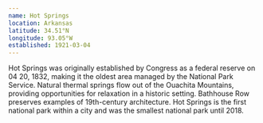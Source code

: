 ```yaml
---
name: Hot Springs
location: Arkansas
latitude: 34.51°N
longitude: 93.05°W
established: 1921-03-04
---
```


Hot Springs was originally established by Congress as a federal reserve on 04 20, 1832, making it the oldest area managed by the National Park Service. Natural thermal springs flow out of the Ouachita Mountains, providing opportunities for relaxation in a historic setting. Bathhouse Row preserves examples of 19th-century architecture. Hot Springs is the first national park within a city and was the smallest national park until 2018.

